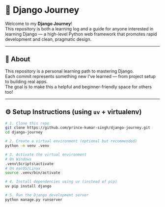 # 🐍 Django Journey

Welcome to my **Django Journey**!  
This repository is both a learning log and a guide for anyone interested in learning Django — a high-level Python web framework that promotes rapid development and clean, pragmatic design.

---

## 📖 About

This repository is a personal learning path to mastering Django.  
Each commit represents something new I've learned — from project setup to building real apps.  
The goal is to make this a helpful and beginner-friendly space for others too!

---

## ⚙️ Setup Instructions (using `uv` + virtualenv)

```bash
# 1. Clone this repo
git clone https://github.com/prince-kumar-singh/django-journey.git
cd django-journey

# 2. Create a virtual environment (optional but recommended)
python -m venv .venv

# 3. Activate the virtual environment
# On Windows
.venv\Scripts\activate
# On macOS/Linux
source .venv/bin/activate

# 4. Install dependencies using uv (instead of pip)
uv pip install django

# 5. Run the Django development server
python manage.py runserver
